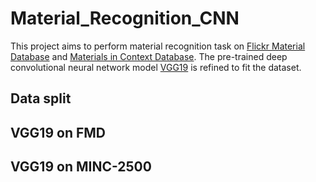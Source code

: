 # Material_Recognition_CNN
This project aims to perform material recognition task on [Flickr Material Database](https://people.csail.mit.edu/lavanya/fmd.html) and [Materials in Context Database](http://opensurfaces.cs.cornell.edu/publications/minc/).
The pre-trained deep convolutional neural network model [VGG19](https://keras.io/api/applications/vgg/) is refined to fit the dataset. 

## Data split

## VGG19 on FMD

## VGG19 on MINC-2500
